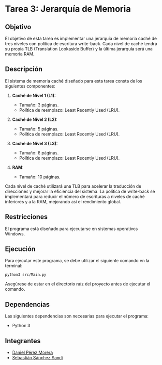 # Tarea 3: Jerarquía de Memoria

## Objetivo

El objetivo de esta tarea es implementar una jerarquía de memoria caché de tres niveles con política de escritura write-back. Cada nivel de caché tendrá su propia TLB (Translation Lookaside Buffer) y la última jerarquía será una memoria RAM.

## Descripción

El sistema de memoria caché diseñado para esta tarea consta de los siguientes componentes:

1. **Caché de Nivel 1 (L1):**
   - Tamaño: 3 páginas.
   - Política de reemplazo: Least Recently Used (LRU).

2. **Caché de Nivel 2 (L2):**
   - Tamaño: 5 páginas.
   - Política de reemplazo: Least Recently Used (LRU).

3. **Caché de Nivel 3 (L3):**
   - Tamaño: 8 páginas.
   - Política de reemplazo: Least Recently Used (LRU).

4. **RAM:**
   - Tamaño: 10 páginas.

Cada nivel de caché utilizará una TLB para acelerar la traducción de direcciones y mejorar la eficiencia del sistema. La política de write-back se implementará para reducir el número de escrituras a niveles de caché inferiores y a la RAM, mejorando así el rendimiento global.

## Restricciones

El programa está diseñado para ejecutarse en sistemas operativos Windows.

## Ejecución

Para ejecutar este programa, se debe utilizar el siguiente comando en la terminal:

```sh
python3 src/Main.py
```

Asegúrese de estar en el directorio raíz del proyecto antes de ejecutar el comando.

## Dependencias

Las siguientes dependencias son necesarias para ejecutar el programa:

- Python 3

## Integrantes

- [Daniel Pérez Morera](mailto:daniel.perezmorera@ucr.ac.cr)
- [Sebastián Sánchez Sandí](mailto:sebastian.sanchezsandi@ucr.ac.cr)
